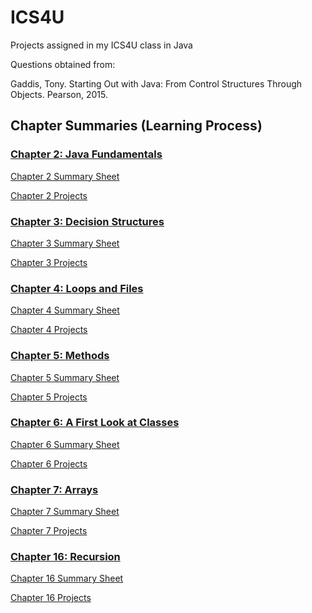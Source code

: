 # ICS4U
Projects assigned in my ICS4U class in Java

Questions obtained from:

Gaddis, Tony. Starting Out with Java: From Control Structures Through Objects. Pearson, 2015.

## Chapter Summaries (Learning Process)
### [Chapter 2: Java Fundamentals](https://github.com/peter-limawal/ICS4U/tree/master/Chapter%202%20Challenges/Chapter%202%20Summary)
[Chapter 2 Summary Sheet](https://github.com/peter-limawal/ICS4U/blob/master/Chapter%202%20Challenges/Chapter%202%20Summary/ICS4U%20CCA%20Chapter%202.pdf)

[Chapter 2 Projects](https://github.com/peter-limawal/ICS4U/tree/master/Chapter%202%20Challenges)

### [Chapter 3: Decision Structures](https://github.com/peter-limawal/ICS4U/tree/master/Chapter%203%20Challenges/Chapter%203%20Summary)
[Chapter 3 Summary Sheet](https://github.com/peter-limawal/ICS4U/blob/master/Chapter%203%20Challenges/Chapter%203%20Summary/ICS4U%20CCA%20Chapter%203.pdf)

[Chapter 3 Projects](https://github.com/peter-limawal/ICS4U/tree/master/Chapter%203%20Challenges)

### [Chapter 4: Loops and Files](https://github.com/peter-limawal/ICS4U/tree/master/Chapter%204%20Challenges/Chapter%204%20Summary)
[Chapter 4 Summary Sheet](https://github.com/peter-limawal/ICS4U/blob/master/Chapter%204%20Challenges/Chapter%204%20Summary/ICS4U%20CCA%20Chapter%204.pdf)

[Chapter 4 Projects](https://github.com/peter-limawal/ICS4U/tree/master/Chapter%204%20Challenges)


### [Chapter 5: Methods](https://github.com/peter-limawal/ICS4U/tree/master/Chapter%205%20Challenges/Chapter%205%20Summary)
[Chapter 5 Summary Sheet](https://github.com/peter-limawal/ICS4U/blob/master/Chapter%205%20Challenges/Chapter%205%20Summary/ICS4U%20CCA%20Chapter%205.pdf)

[Chapter 5 Projects](https://github.com/peter-limawal/ICS4U/tree/master/Chapter%205%20Challenges)

### [Chapter 6: A First Look at Classes](https://github.com/peter-limawal/ICS4U/tree/master/Chapter%206%20Challenges/Chapter%206%20Summary)
[Chapter 6 Summary Sheet](https://github.com/peter-limawal/ICS4U/blob/master/Chapter%206%20Challenges/Chapter%206%20Summary/ICS4U%20CCA%20Chapter%206.pdf)

[Chapter 6 Projects](https://github.com/peter-limawal/ICS4U/tree/master/Chapter%206%20Challenges)

### [Chapter 7: Arrays](https://github.com/peter-limawal/ICS4U/tree/master/Chapter%207%20Challenges/Chapter%207%20Summary)
[Chapter 7 Summary Sheet](https://github.com/peter-limawal/ICS4U/blob/master/Chapter%207%20Challenges/Chapter%207%20Summary/ICS4U%20CCA%20Chapter%207.pdf)

[Chapter 7 Projects](https://github.com/peter-limawal/ICS4U/tree/master/Chapter%207%20Challenges)

### [Chapter 16: Recursion](https://github.com/peter-limawal/ICS4U/tree/master/Chapter%2016%20Challenges/Chapter%2016%20Summary)
[Chapter 16 Summary Sheet](https://github.com/peter-limawal/ICS4U/blob/master/Chapter%2016%20Challenges/Chapter%2016%20Summary/ICS4U%20CCA%20Chapter%2016.pdf)

[Chapter 16 Projects](https://github.com/peter-limawal/ICS4U/tree/master/Chapter%2016%20Challenges)
